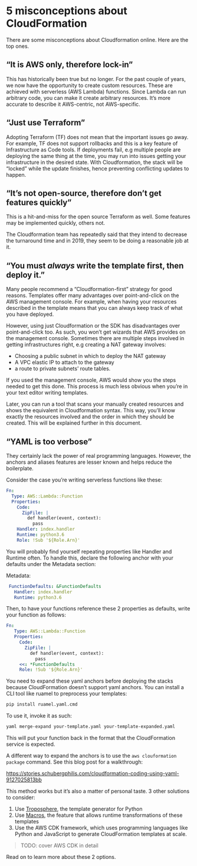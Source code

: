 # 5 misconceptions about CloudFormation
There are some misconceptions about Cloudformation online. Here are the top ones.

## “It is AWS only, therefore lock-in”
This has historically been true but no longer. For the past couple of years, we now have the opportunity to create custom resources. These are achieved with serverless (AWS Lambda) functions. Since Lambda can run arbitrary code, you can make it create arbitrary resources. It’s more accurate to describe it AWS-centric, not AWS-specific.


## “Just use Terraform”
Adopting Terraform (TF) does not mean that the important issues go away. For example, TF does not support rollbacks and this is a key feature of Infrastructure as Code tools. If deployments fail, e.g multiple people are deploying the same thing at the time, you may run into issues getting your infrastructure in the desired state. With Cloudformation, the stack will be “locked” while the update finishes, hence preventing conflicting updates to happen.


## “It’s not open-source, therefore don’t get features quickly”
This is a hit-and-miss for the open source Terraform as well. Some features may be implemented quickly, others not.

The Cloudformation team has repeatedly said that they intend to decrease the turnaround time and in 2019, they seem to be doing a reasonable job at it.


## “You must _always_ write the template first, then deploy it.”
Many people recommend a “Cloudformation-first” strategy for good reasons. Templates offer many advantages over point-and-click on the AWS management console. For example, when having your resources described in the template means that you can always keep track of what you have deployed.

However, using just Cloudformation or the SDK has disadvantages over point-and-click too. As such, you won’t get wizards that AWS provides on the management console. Sometimes there are multiple steps involved in getting infrastructures right, e.g creating a NAT gateway involves:

- Choosing a public subnet in which to deploy the NAT gateway
- A VPC elastic IP to attach to the gateway
- a route to private subnets’ route tables.

If you used the management console, AWS would show you the steps needed to get this done. This process is much less obvious when you’re in your text editor writing templates.


Later, you can run a tool that scans your manually created resources and shows the equivalent in Cloudformation syntax. This way, you’ll know exactly the resources involved and the order in which they should be created. This will be explained further in this document.


## “YAML is too verbose”
They certainly lack the power of real programming languages. However, the anchors and aliases features are lesser known and helps reduce the boilerplate.


Consider the case you’re writing serverless functions like these:

```yaml
Fn:
  Type: AWS::Lambda::Function
  Properties:
    Code:
      ZipFile: |
        def handler(event, context):
          pass
    Handler: index.handler
    Runtime: python3.6
    Role: !Sub '${Role.Arn}'
```
You will probably find yourself repeating properties like Handler and Runtime often. To handle this, declare the following anchor with your defaults under the Metadata section:

Metadata:
```yaml
 FunctionDefaults: &FunctionDefaults
   Handler: index.handler
   Runtime: python3.6
```

Then, to have your functions reference these 2 properties as defaults, write your function as follows:
```yaml
Fn:
   Type: AWS::Lambda::Function
   Properties:
     Code:
       ZipFile: |
         def handler(event, context):
           pass
     <<: *FunctionDefaults
     Role: !Sub '${Role.Arn}'
```

You need to expand these yaml anchors before deploying the stacks because CloudFormation doesn’t support yaml anchors. You can install a CLI tool like ruamel to preprocess your templates:

```bash
pip install ruamel.yaml.cmd
```

To use it, invoke it as such:

```bash
yaml merge-expand your-template.yaml your-template-expanded.yaml
```

This will put your function back in the format that the CloudFormation service is expected.

A different way to expand the anchors is to use the `aws clouformation package` command. See this blog post for a walkthrough:

https://stories.schubergphilis.com/cloudformation-coding-using-yaml-9127025813bb


This method works but it’s also a matter of personal taste. 3 other solutions to consider:

1. Use [Troposphere](tools.md#Troposphere), the template generator for Python
2. Use [Macros](key-features.md#Macros), the feature that allows runtime transformations of these templates
3. Use the AWS CDK framework, which uses programming languages like Python and JavaScript to generate CloudFormation templates at scale.

> TODO: cover AWS CDK in detail

Read on to learn more about these 2 options.
